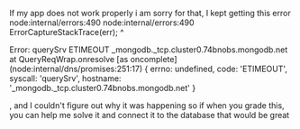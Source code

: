 If my app does not work properly i am sorry for that, I kept getting this error node:internal/errors:490
    node:internal/errors:490
        ErrorCaptureStackTrace(err);
    ^

Error: querySrv ETIMEOUT _mongodb._tcp.cluster0.74bnobs.mongodb.net
    at QueryReqWrap.onresolve [as oncomplete] (node:internal/dns/promises:251:17) {
  errno: undefined,
  code: 'ETIMEOUT',
  syscall: 'querySrv',
  hostname: '_mongodb._tcp.cluster0.74bnobs.mongodb.net'
}

, and I couldn't figure out why it was happening so if when you grade this, you can help me solve it and connect it to the database
that would be great